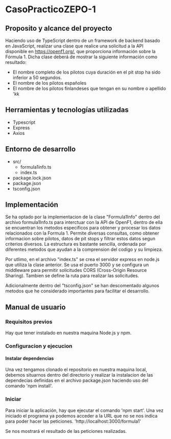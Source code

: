 # CasoPracticoZEPO-1

## Proposito y alcance del proyecto

Haciendo uso de TypeScript dentro de un framework de backend basado en JavaScript, realizar una clase que realice una solicitud a la API disponible en https://openf1.org/, que proporciona información sobre la Fórmula 1. Dicha clase deberá de mostrar la siguiente información como resultado:
- El nombre completo de los pilotos cuya duración en el pit stop ha sido
inferior a 50 segundos.
- El nombre de los pilotos españoles
- El nombre de los pilotos finlandeses que tengan en su nombre o
apellido 'kk

## Herramientas y tecnologías utilizadas

- Typescript
- Express
- Axios

## Entorno de desarrollo

- src/  
    - formula1info.ts
    - index.ts
- package.lock.json
- package.json
- tsconfig.json 

## Implementación

Se ha optado por la implementacion de la clase "Formula1Info" dentro del archivo formula1Info.ts para interctuar con la API de OpenF1, dentro de ella se encuentran los metodos especificos para obtener y procesar los datos relacionados con la Formula 1. Permite diversas consultas, como obtener informacion sobre pilotos, datos de pit stops y filtrar estos datos segun criterios diversos. La estructura es bastante sencilla, ordenada por diferentes metodos que ayudan a la comprension del codigo y su limpieza.

Por utlimo, en el archivo "index.ts" se crea el servidor express en node.js que utiliza la clase anterior. Se usa el puerto 3000 y se configura un middleware para permitir solicitudes CORS (Cross-Origin Resource Sharing). Tambien se define la ruta para realizar las solicitudes.

Adicionalmente dentro del "tsconfig.json" se han descomentado algunos metodos que he considerado importantes para facilitar el desarrollo. 

## Manual de usuario

### Requisitos previos

Hay que tener instalado en nuestra maquina Node.js y npm.

### Configuracion y ejecucion

#### Instalar dependencias

Una vez tengamos clonado el repositorio en nuestra maquina local, debemos situarnos dentro del directorio y realizar la instalacion de las dependecias definidas en el archivo package.json haciendo uso del comando 'npm install'.

### Iniciar

Para iniciar la aplicación, hay que ejecutar el comando 'npm start'. Una vez iniciado el programa ya podemos acceder a la URL que no se nos indica para poder hacer las peticiones. 'http://localhost:3000/formula1'

Se nos mostrará el resultado de las peticiones realizadas. 